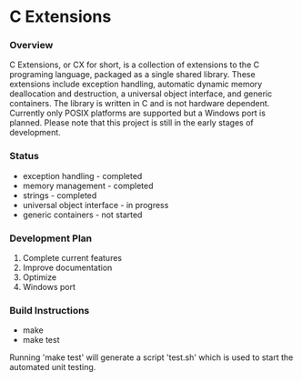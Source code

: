   <h1>C Extensions</h1>
  <h3>Overview</h3>
  C Extensions, or CX for short, is a collection of extensions to the C programing language, packaged as a single shared library. These extensions include exception handling, automatic dynamic memory deallocation and destruction, a universal object interface, and generic containers. The library is written in C and is not hardware dependent. Currently only POSIX platforms are supported but a Windows port is planned. Please note that this project is still in the early stages of development.
  <h3>Status</h5>
  <ul>
    <li>exception handling - completed</li>
    <li>memory management - completed</li>
    <li>strings - completed</li>
    <li>universal object interface - in progress</li>
    <li>generic containers - not started</li>
  </ul>
  <h3>Development Plan</h5>
  <ol>
    <li>Complete current features</li>
    <li>Improve documentation</li>
    <li>Optimize</li>
    <li>Windows port</li>
  </ol>
  <h3>Build Instructions</h3>
  <ul>
    <li>make</li>
    <li>make test</li>
  </ul>
  <p>
    Running 'make test' will generate a script 'test.sh' which is used to start the automated unit testing.
  </p>
